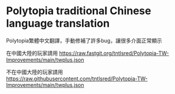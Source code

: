 # Polytopia traditional Chinese language translation
Polytopia繁體中文翻譯，手動修補了許多bug，讓很多介面正常顯示

在中國大陸的玩家請用 https://raw.fastgit.org/tntlsred/Polytopia-TW-Improvements/main/twplus.json 

不在中國大陸的玩家請用 https://raw.githubusercontent.com/tntlsred/Polytopia-TW-Improvements/main/twplus.json
